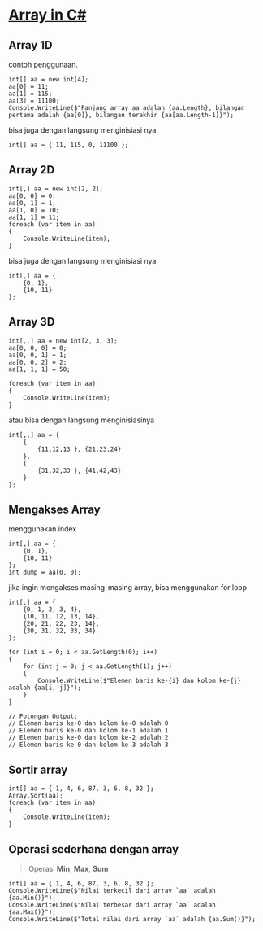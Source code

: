 # <ins>Array in C#</ins>
## Array 1D
contoh penggunaan.
```Csharp
int[] aa = new int[4];
aa[0] = 11;
aa[1] = 115;
aa[3] = 11100;
Console.WriteLine($"Panjang array aa adalah {aa.Length}, bilangan pertama adalah {aa[0]}, bilangan terakhir {aa[aa.Length-1]}");
```
bisa juga dengan langsung menginisiasi nya.
```Csharp
int[] aa = { 11, 115, 0, 11100 };
```

## Array 2D
```Csharp
int[,] aa = new int[2, 2];
aa[0, 0] = 0;
aa[0, 1] = 1;
aa[1, 0] = 10;
aa[1, 1] = 11;
foreach (var item in aa)
{
    Console.WriteLine(item);
}
```
bisa juga dengan langsung menginisiasi nya.
```Csharp
int[,] aa = {
    {0, 1},
    {10, 11}
};
```

## Array 3D
```Csharp
int[,,] aa = new int[2, 3, 3];
aa[0, 0, 0] = 0;
aa[0, 0, 1] = 1;
aa[0, 0, 2] = 2;
aa[1, 1, 1] = 50;

foreach (var item in aa)
{
    Console.WriteLine(item);
}
```
atau bisa dengan langsung menginisiasinya
```Csharp
int[,,] aa = {
    {
        {11,12,13 }, {21,23,24}
    },
    {
        {31,32,33 }, {41,42,43}
    }
};
```

## Mengakses Array

menggunakan index

```Csharp
int[,] aa = {
    {0, 1},
    {10, 11}
};
int dump = aa[0, 0];
```

jika ingin mengakses masing-masing array, bisa menggunakan for loop

```CSharp
int[,] aa = {
    {0, 1, 2, 3, 4},
    {10, 11, 12, 13, 14},
    {20, 21, 22, 23, 14},
    {30, 31, 32, 33, 34}
};

for (int i = 0; i < aa.GetLength(0); i++)
{
    for (int j = 0; j < aa.GetLength(1); j++)
    {
        Console.WriteLine($"Elemen baris ke-{i} dan kolom ke-{j} adalah {aa[i, j]}");
    }
}

// Potongan Output:
// Elemen baris ke-0 dan kolom ke-0 adalah 0
// Elemen baris ke-0 dan kolom ke-1 adalah 1
// Elemen baris ke-0 dan kolom ke-2 adalah 2
// Elemen baris ke-0 dan kolom ke-3 adalah 3
```

## Sortir array
```Csharp
int[] aa = { 1, 4, 6, 87, 3, 6, 8, 32 };
Array.Sort(aa);
foreach (var item in aa)
{
    Console.WriteLine(item);
}
```

## Operasi sederhana dengan array
> Operasi **Min**, **Max**, **Sum**
```Csharp
int[] aa = { 1, 4, 6, 87, 3, 6, 8, 32 };
Console.WriteLine($"Nilai terkecil dari array `aa` adalah {aa.Min()}");
Console.WriteLine($"Nilai terbesar dari array `aa` adalah {aa.Max()}");
Console.WriteLine($"Total nilai dari array `aa` adalah {aa.Sum()}");
```
